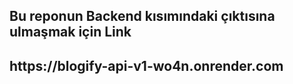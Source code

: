 <h2>Bu reponun Backend kısımındaki çıktısına ulmaşmak için Link <h2/>
<h2><strong>https://blogify-api-v1-wo4n.onrender.com</strong><h2/>
